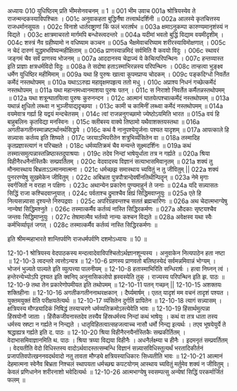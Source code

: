 अध्यायः 010
युधिष्ठिरम् प्रति भीमसेनवचनम् ॥ 1 ॥
001	भीम उवाच 
001a	श्रोत्रियस्येव ते राजन्मन्दकस्याविपश्चितः ।
001c	अनुवाकहता बुद्धिर्नैषा तत्त्वार्थदर्शिनी ॥
002a	आलस्ये कृतचित्तस्य राजधर्मानसूयतः ।
002c	विनाशे धार्तराष्ट्राणां किं फलं भरतर्षभ ॥
003a	क्षमाऽनुकम्पा कारुण्यमानृशंस्यं न विद्यते ।
003c	क्षात्रमाचरतो मार्गमपि बन्धोस्त्वदन्तरे ॥
004a	यदीमां भवतो बुद्धिं विद्याम वयमीदृशीम् ।
004c	शस्त्रं नैव ग्रहीष्यामो न वधिष्याम कञ्चन ॥
005a	भैक्षमेवाचरिष्याम शरीरस्याविमोक्षणात् ।
005c	न चेदं दारुणं युद्धमभविष्यन्महीक्षिताम् ॥
006a	प्राणस्यान्नमिदं सर्वमिति वै कवयो विदुः ।
006c	स्थावरं जङ्गमं चैव सर्वं प्राणस्य भोजनम् ॥
007a	आददानस्य चेद्राज्यं ये केचित्परिपन्थिनः ।
007c	हन्तव्यास्त इति प्राज्ञाः क्षत्रधर्मविदो विदुः ॥
008a	ते सदोषा हताऽस्माभिरन्नस्य परिपन्थिनः ।
008c	तान्हत्वा भुङ्क्ष्व धर्मेण युधिष्ठिर महीमिमाम् ॥
009a	यथा हि पुरुषः खात्वा कूपमप्राप्य चोदकम् ।
009c	पङ्कदिग्धो निवर्तेत कर्मेदं नस्तथोपमम् ॥
010a	यथाऽऽरुह्य महावृक्षमपहृत्य ततो मधु ।
010c	अप्राश्य निधनं गच्छेत्कर्मेदं नस्तथोपमम् ॥
011a	यथा महान्तमध्वानमाशया पुरुषः पतन् ।
011c	स निराशो निवर्तेत कर्मैतन्नस्तथोपमम् ॥
012a	यथा शत्रून्घातयित्वा पुरुषः कुरुनन्दन ।
012c	आत्मानं घातयेत्पश्चात्कर्मेदं नस्तथोपमम् ॥
013a	यथान्नं क्षुधितो लब्ध्वा न भुञ्जीयाद्यदृच्छया ।
013c	कामी च कामिनीं लब्ध्वा कर्मेदं नस्तथोपमम् ॥
014a	वयमेवात्र गर्ह्या हि यद्वयं मन्दचेतसम् ।
014c	त्वां राजन्ननुगच्छामो ज्येष्ठोऽयमिति भारत ॥
015a	वयं हि बाहुबलिनः कृतविद्या मनस्विनः ।
015c	क्लीबस्य वाक्ये तिष्ठामो यथैवाशक्तयस्तथा ॥
016a	अगतीकगतीनस्मान्नष्टार्थानर्थसिद्धये ।
016c	कथं वै नानुपश्येयुर्जनाः पश्यत यादृशम् ॥
017a	आपत्काले हि सन्न्यासः कर्तव्य इति शिष्यते ।
017c	जरयाऽभिपरीतेन शत्रुभिर्व्यंसितेन वा ॥
018a	तस्मादिह कृतप्रज्ञास्त्यागं न परिचक्षते ।
018c	धर्मव्यतिक्रमं चैव मन्यन्ते सूक्ष्मदर्शिनः ॥
019a	कथं तस्मात्समुत्पन्नास्तन्निष्ठास्तदुपाश्रयाः ।
019c	तदेव निन्दां भाषेयुर्धाता तत्र न गर्ह्यते ॥
020a	श्रिया विहीनैरधनैर्नास्तिकैः सम्प्रवर्तितम् ।
020c	वेदवादस्य विज्ञानं सत्याभासमिवानृतम् ॥
021a	शक्यं तु मौनमास्थाय बिभ्रताऽऽत्मानमात्मना ।
021c	धर्मच्छझ समास्थाय च्यवितुं न तु जीवितुम् ||
022a	शक्यं पुनररण्येषु सुखमेकेन जीवितुम् ।
022c	अबिभ्रता पुत्रपौत्रान्देवर्षीनतिथीन्पितॄन् ॥
023a	नेमे मृगाः स्वर्गजितो न वराहा न पक्षिणः ।
023c	अथान्येन प्रकारेण पुण्यमाहुर्न ते जनाः ॥
024a	यदि सन्न्यासतः सिद्धिं राजा कश्चिदवाप्नुयात् ।
024c	पर्वताश्च द्रुमाश्चैव क्षिप्रं सिद्धिमवाप्नुयुः ॥
025a	एते हि नित्यसन्न्यासा दृश्यन्ते निरुपद्रवाः ।
025c	अपरिग्रहवन्तश्च सततं ब्रह्मचारिणः ॥
026a	अथ चेदात्मभाग्येषु नान्येषां सिद्धिमश्नुते ।
026c	तस्मात्कर्मैव कर्तव्यं नास्ति सिद्धिरकर्मणः ॥
027a	औदकाः सृष्टयश्चैव जन्तवः सिद्धिमाप्नुयुः ।
027c	तेषामात्मैव भर्तव्यो नान्यः कश्चन विद्यते ॥
028a	अवेक्षस्व यथा स्वैः कर्मभिर्व्यापृतं जगत् ।
028c	तस्मात्कर्मैव कर्तव्यं नास्ति सिद्धिरकर्मणः ॥ 

इति श्रीमन्महाभारते शान्तिपर्वणि राजधर्मपर्वणि दशमोऽध्यायः ॥ 10 ॥

12-10-1 श्रोत्रियस्य वेदपाठकस्य मन्दत्वादेवाविपश्चितोऽर्थज्ञानशून्यस्य । अनुवाकेन नित्यपाठेन हता नष्टा ॥ 12-10-3 त्वदन्तरे त्वत्तोऽन्यत्र ॥ 12-10-6 प्राणस्य प्राणवतो बलिष्ठस्येदं सर्वमन्नमिवान्नं भोग्यम् । भोजनं भुज्यते पाल्यते इति व्युत्पत्त्या पालनीयम् ॥ 12-10-8 हतास्माभिरिति सन्धिरार्षः । हत्वा निघ्नन् त्वं । हन्तेरन्येभ्योऽपि दृश्यत इति क्वनिप् अनुनासिकलोपो ह्रस्वस्येति तुक् । राज्यस्य परिपन्थिन इति झ. पाठः ॥ 12-10-9 तथा तेन प्रकारेणोपमीयत इति तथोपमम् ॥ 12-10-11 पतन् गच्छन् || 12-10-15 अशक्तयः शक्तिहीनाः ॥ 12-10-16 अगतीकगतीननाथरक्षकान् । दैर्घ्यमार्षम् । एतत् यादृशं मम वचनं तादृशं पश्यत ।युक्तमयुक्तं वेति परीक्षयतेत्यर्थः ॥ 12-10-17 व्यंसितेन दुर्गतिं प्रापितेन ॥ 12-10-18 त्यागं सन्न्यासम् । क्षत्रियस्य मौण्ड्यादिकं निषिद्धं तस्याचरणे धर्मव्यतिक्रमोऽस्त्येवेति भावः ॥ 12-10-19 हिंसार्थमुत्पन्ना हिंस्रयोनौ जाताः । हिंसैकजीवनास्तदेव तस्यैव हिंस्रधर्मस्य निन्दां कथं भाषेयुः । कथं वा तत्र धाता तस्य धर्मस्य स्रष्टा न गर्ह्यते न निन्द्यते । धातृविहितत्वात्सहजत्वाच्च नासौ धर्मो निन्द्य इत्यर्थः । तएव भूषयेयुर्ये ते श्रद्धाह्यत्र गर्ह्यते इति द. पाठः ॥ 12-10-20 श्रिया विहीनैरनयैर्नास्तिकैः सम्प्रकीर्तितम् । वेदाभासमिवाज्ञानमिति थ. पाठः । श्रिया त्रय्या विद्यया विहीनैः । अधनैर्लक्ष्म्या च हीनैः । इदमनृतं सम्प्रवर्तितम् । वेदयतीति वेदो विधिस्तस्य वादोऽर्थवादस्तत्सम्बन्धि विज्ञानं सन्न्यासविधिस्तुत्यर्थं भरतादिकीर्तनं प्रजापतिवपोत्खननवदर्थवादो नतु तावता मौण्ड्ये क्षत्रियस्याधिकारः सिध्यतीति भावः ॥ 12-10-21 आत्मानं देहमात्मना स्वेनैव बिभ्रता निश्चलं स्थापयता धर्मच्छद्म कपटयोगम् आस्थाय च्यवितुं मर्तुमेव शक्यं न जीवितुम् । केवलं प्रणिधानेन शरीरनाशो भवेदित्यर्थः ॥ 12-10-26 आत्मभाग्येषु स्वसम्पत्सु अन्येषां सिद्धिं परकर्मार्जितं फलम् ॥

